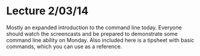 # Lecture 2/03/14

Mostly an expanded introduction to the command line today. Everyone should watch the screencasts and be prepared to demonstrate some command line ability on Monday. Also included here is a tipsheet with basic commands, which you can use as a reference.
